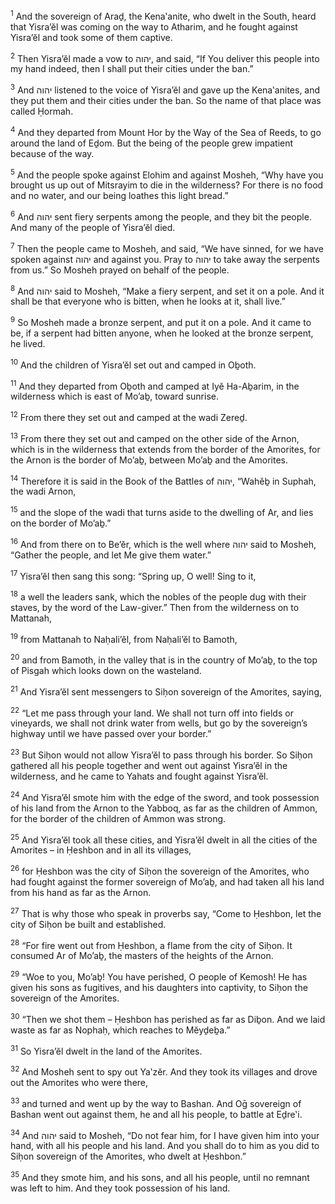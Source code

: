 <sup>1</sup> And the sovereign of Araḏ, the Kena‛anite, who dwelt in the South, heard that Yisra’ĕl was coming on the way to Atharim, and he fought against Yisra’ĕl and took some of them captive.

<sup>2</sup> Then Yisra’ĕl made a vow to יהוה, and said, “If You deliver this people into my hand indeed, then I shall put their cities under the ban.”

<sup>3</sup> And יהוה listened to the voice of Yisra’ĕl and gave up the Kena‛anites, and they put them and their cities under the ban. So the name of that place was called Ḥormah.

<sup>4</sup> And they departed from Mount Hor by the Way of the Sea of Reeds, to go around the land of Eḏom. But the being of the people grew impatient because of the way.

<sup>5</sup> And the people spoke against Elohim and against Mosheh, “Why have you brought us up out of Mitsrayim to die in the wilderness? For there is no food and no water, and our being loathes this light bread.”

<sup>6</sup> And יהוה sent fiery serpents among the people, and they bit the people. And many of the people of Yisra’ĕl died.

<sup>7</sup> Then the people came to Mosheh, and said, “We have sinned, for we have spoken against יהוה and against you. Pray to יהוה to take away the serpents from us.” So Mosheh prayed on behalf of the people.

<sup>8</sup> And יהוה said to Mosheh, “Make a fiery serpent, and set it on a pole. And it shall be that everyone who is bitten, when he looks at it, shall live.”

<sup>9</sup> So Mosheh made a bronze serpent, and put it on a pole. And it came to be, if a serpent had bitten anyone, when he looked at the bronze serpent, he lived.

<sup>10</sup> And the children of Yisra’ĕl set out and camped in Oḇoth.

<sup>11</sup> And they departed from Oḇoth and camped at Iyĕ Ha-Aḇarim, in the wilderness which is east of Mo’aḇ, toward sunrise.

<sup>12</sup> From there they set out and camped at the wadi Zereḏ.

<sup>13</sup> From there they set out and camped on the other side of the Arnon, which is in the wilderness that extends from the border of the Amorites, for the Arnon is the border of Mo’aḇ, between Mo’aḇ and the Amorites.

<sup>14</sup> Therefore it is said in the Book of the Battles of יהוה, “Wahĕḇ in Suphah, the wadi Arnon,

<sup>15</sup> and the slope of the wadi that turns aside to the dwelling of Ar, and lies on the border of Mo’aḇ.”

<sup>16</sup> And from there on to Be’ĕr, which is the well where יהוה said to Mosheh, “Gather the people, and let Me give them water.”

<sup>17</sup> Yisra’ĕl then sang this song: “Spring up, O well! Sing to it,

<sup>18</sup> a well the leaders sank, which the nobles of the people dug with their staves, by the word of the Law-giver.” Then from the wilderness on to Mattanah,

<sup>19</sup> from Mattanah to Naḥali’ĕl, from Naḥali’ĕl to Bamoth,

<sup>20</sup> and from Bamoth, in the valley that is in the country of Mo’aḇ, to the top of Pisgah which looks down on the wasteland.

<sup>21</sup> And Yisra’ĕl sent messengers to Siḥon sovereign of the Amorites, saying,

<sup>22</sup> “Let me pass through your land. We shall not turn off into fields or vineyards, we shall not drink water from wells, but go by the sovereign’s highway until we have passed over your border.”

<sup>23</sup> But Siḥon would not allow Yisra’ĕl to pass through his border. So Siḥon gathered all his people together and went out against Yisra’ĕl in the wilderness, and he came to Yahats and fought against Yisra’ĕl.

<sup>24</sup> And Yisra’ĕl smote him with the edge of the sword, and took possession of his land from the Arnon to the Yabboq, as far as the children of Ammon, for the border of the children of Ammon was strong.

<sup>25</sup> And Yisra’ĕl took all these cities, and Yisra’ĕl dwelt in all the cities of the Amorites – in Ḥeshbon and in all its villages,

<sup>26</sup> for Ḥeshbon was the city of Siḥon the sovereign of the Amorites, who had fought against the former sovereign of Mo’aḇ, and had taken all his land from his hand as far as the Arnon.

<sup>27</sup> That is why those who speak in proverbs say, “Come to Ḥeshbon, let the city of Siḥon be built and established.

<sup>28</sup> “For fire went out from Ḥeshbon, a flame from the city of Siḥon. It consumed Ar of Mo’aḇ, the masters of the heights of the Arnon.

<sup>29</sup> “Woe to you, Mo’aḇ! You have perished, O people of Kemosh! He has given his sons as fugitives, and his daughters into captivity, to Siḥon the sovereign of the Amorites.

<sup>30</sup> “Then we shot them – Ḥeshbon has perished as far as Diḇon. And we laid waste as far as Nophaḥ, which reaches to Mĕyḏeḇa.”

<sup>31</sup> So Yisra’ĕl dwelt in the land of the Amorites.

<sup>32</sup> And Mosheh sent to spy out Ya‛zĕr. And they took its villages and drove out the Amorites who were there,

<sup>33</sup> and turned and went up by the way to Bashan. And Oḡ sovereign of Bashan went out against them, he and all his people, to battle at Eḏre‛i.

<sup>34</sup> And יהוה said to Mosheh, “Do not fear him, for I have given him into your hand, with all his people and his land. And you shall do to him as you did to Siḥon sovereign of the Amorites, who dwelt at Ḥeshbon.”

<sup>35</sup> And they smote him, and his sons, and all his people, until no remnant was left to him. And they took possession of his land.

